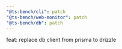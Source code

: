 ```yaml
---
"@ts-bench/cli": patch
"@ts-bench/web-monitor": patch
"@ts-bench/db": patch
---
```


feat: replace db client from prisma to drizzle
